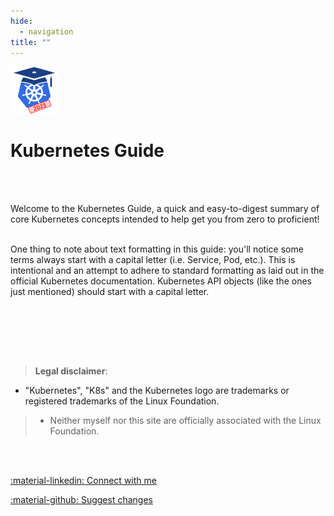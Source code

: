 ```yaml
---
hide:
  - navigation
title: ""
---
```


<meta name="google-adsense-account" content="ca-pub-4744916432619667">

<div class="hero-title">
  <img src="/images/logo-2025.png" width="15%">
  <h1>Kubernetes Guide</h1>
</div>


<br>
<br>

Welcome to the Kubernetes Guide, a quick and easy-to-digest summary of core Kubernetes concepts intended to help get you from zero to proficient!  
<br>

One thing to note about text formatting in this guide: you'll notice some terms always start with a capital letter (i.e. Service, Pod, etc.). This is intentional and an attempt to adhere to standard formatting as laid out in the official Kubernetes documentation. Kubernetes API objects (like the ones just mentioned) should start with a capital letter.

<br><br>

<br/><br/>
> **Legal disclaimer**:  
>  
> 
* "Kubernetes", "K8s" and the Kubernetes logo are trademarks or registered trademarks of the Linux Foundation.  
>  
> * Neither myself nor this site are officially associated with the Linux Foundation. 

<br><br>

[:material-linkedin: Connect with me](https://www.linkedin.com/in/aaronbraundmeier/)

[:material-github: Suggest changes](https://github.com/Braundo/kubernetes-guide)